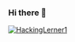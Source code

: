 ### Hi there 👋

<!--
**HackingLerner1/HackingLerner1** is a ✨ _special_ ✨ repository because its `README.md` (this file) appears on your GitHub profile.

Here are some ideas to get you started:

- 🔭 I’m currently working on ...
- 🌱 I’m currently learning ...
- 👯 I’m looking to collaborate on ...
- 🤔 I’m looking for help with ...
- 💬 Ask me about ...
- 📫 How to reach me: ...
- 😄 Pronouns: ...
- ⚡ Fun fact: ... I am Funny
-->

<p align="left"> <a href="https://github.com/ryo-ma/github-profile-trophy"><img src="https://github-profile-trophy.vercel.app/?username="HackingLerner1" alt="HackingLerner1" /></a> </p>
